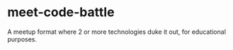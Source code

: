 # meet-code-battle
A meetup format where 2 or more technologies duke it out, for educational purposes.
